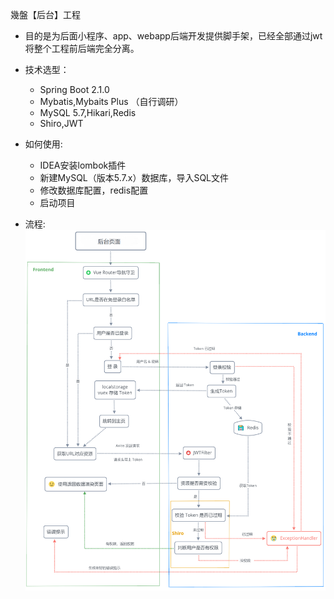 幾盤【后台】工程
 - 目的是为后面小程序、app、webapp后端开发提供脚手架，已经全部通过jwt 将整个工程前后端完全分离。  
 
 - 技术选型：  
    * Spring Boot 2.1.0
    * Mybatis,Mybaits Plus （自行调研）
    * MySQL 5.7,Hikari,Redis
    * Shiro,JWT
    
 - 如何使用:
    * IDEA安装lombok插件
    * 新建MySQL（版本5.7.x）数据库，导入SQL文件
    * 修改数据库配置，redis配置
    * 启动项目
      
 - 流程:
    ![flow.ipg](flow.jpg)